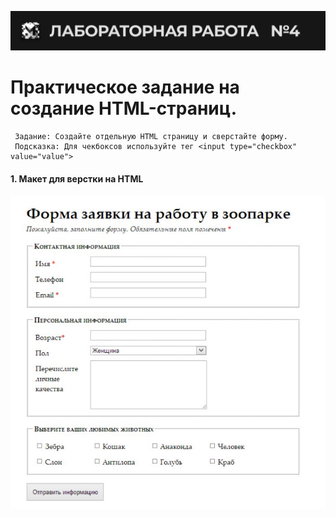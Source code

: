 ![alt MATE Programming Lab](https://github.com/MATE-Programming/Lab_logo/blob/main/lab_4.svg?raw=true)
# Практическое задание на создание HTML-страниц.
     Задание: Создайте отдельную HTML страницу и сверстайте форму.
     Подсказка: Для чекбоксов используйте тег <input type="checkbox" value="value">

#### 1. Макет для верстки на HTML
![alt MATE Programming Lab](https://github.com/MATE-Programming/Lab_logo/blob/main/FER_3/MATE.jpg?raw=true?raw=true)
